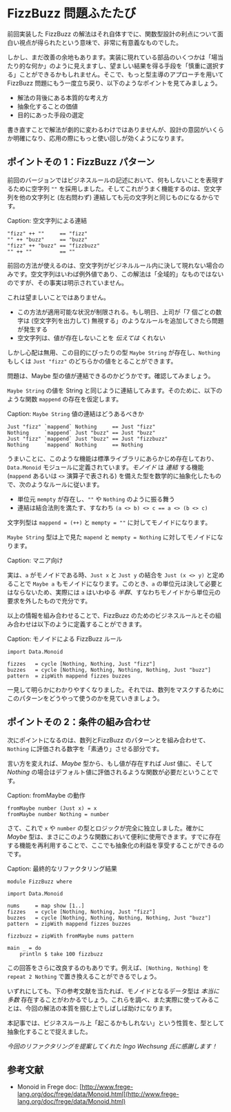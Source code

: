 # FizzBuzz 問題ふたたび

前回実装した FizzBuzz の解法はそれ自体すでに、関数型設計の利点について面白い視点が得られたという意味で、非常に有意義なものでした。

しかし、まだ改善の余地もあります。実装に現れている部品のいくつかは「場当たり的な何か」のように見えますし、望ましい結果を得る手段を「慎重に選択する」ことができるかもしれません。そこで、もっと型主導のアプローチを用いて FizzBuzz 問題にもう一度立ち戻り、以下のようなポイントを見てみましょう。

* 解法の背後にある本質的な考え方
* 抽象化することの価値
* 目的にあった手段の選定

書き直すことで解法が劇的に変わるわけではありませんが、設計の意図がいくらか明確になり、応用の際にもっと使い回しが効くようになります。

## ポイントその 1：FizzBuzz パターン

前回のバージョンではビジネスルールの記述において、何もしないことを表現するために空字列 `""` を採用しました。そしてこれがうまく機能するのは、空文字列を他の文字列と (左右問わず) 連結しても元の文字列と同じものになるからです。

Caption: 空文字列による連結

```
"fizz" ++ ""     == "fizz"
"" ++ "buzz"     == "buzz"
"fizz" ++ "buzz" == "fizzbuzz"
"" ++ ""         == ""
```

前回の方法が使えるのは、空文字列がビジネルルール内に決して現れない場合のみです。空文字列はいわば例外値であり、この解法は「全域的」なものではないのですが、その事実は明示されていません。

これは望ましいことではありません。

* この方法が適用可能な状況が制限される。もし明日、上司が「7 個ごとの数字は (空文字列を出力して) 無視する」のようなルールを追加してきたら問題が発生する
* 空文字列は、値が存在しないことを _伝えては_ くれない

しかし心配は無用、この目的にぴったりの型 `Maybe String` が存在し、`Nothing` もしくは `Just "fizz"` のどちらかの値をとることができます。

問題は、Maybe 型の値が連結できるのかどうかです。確認してみましょう。

`Maybe String` の値を String と同じように連結してみます。そのために、以下のような関数 `mappend` の存在を仮定します。

Caption: `Maybe String` 値の連結はどうあるべきか

```
Just "fizz" `mappend` Nothing     == Just "fizz"
Nothing     `mappend` Just "buzz" == Just "buzz"
Just "fizz" `mappend` Just "buzz" == Just "fizzbuzz"
Nothing     `mappend` Nothing     == Nothing
```

うまいことに、このような機能は標準ライブラリにあらかじめ存在しており、`Data.Monoid` モジュールに定義されています。_モノイド_ は _連結_ する機能 (`mappend` あるいは `<>` 演算子で表される) を備えた型を数学的に抽象化したもので、次のようなルールに従います。

* 単位元 `mempty` が存在し、`""` や `Nothing` のように振る舞う
* 連結は結合法則を満たす、すなわち `(a <> b) <> c == a <> (b <> c)`

文字列型は `mappend = (++)` と `mempty = ""` に対してモノイドになります。

`Maybe String` 型は上で見た `mapend` と `mempty = Nothing` に対してモノイドになります。

Caption: マニア向け

実は、`a` がモノイドである時、`Just x` と `Just y` の結合を `Just (x <> y)` と定めることで `Maybe a` もモノイドになります。このとき、`a` の単位元は決して必要とはならないため、実際には
`a` はいわゆる _半群_、すなわちモノイドから単位元の要求を外したもので充分です。

以上の情報を組み合わせることで、FizzBuzz のためのビジネスルールとその組み合わせは以下のように定義することができます。

Caption: モノイドによる FizzBuzz ルール

```
import Data.Monoid

fizzes   = cycle [Nothing, Nothing, Just "fizz"]
buzzes   = cycle [Nothing, Nothing, Nothing, Nothing, Just "buzz"]
pattern  = zipWith mappend fizzes buzzes
```

一見して明らかにわかりやすくなりました。それでは、数列をマスクするためにこのパターンをどうやって使うのかを見ていきましょう。

## ポイントその 2：条件の組み合わせ

次にポイントになるのは、数列とFizzBuzz のパターンとを組み合わせて、`Nothing` に評価される数字を「素通り」させる部分です。

言い方を変えれば、_Maybe_ 型から、もし値が存在すれば _Just_ 値に、そして _Nothing_ の場合はデフォルト値に評価されるような関数が必要だということです。

Caption: fromMaybe の動作

```
fromMaybe number (Just x) = x
fromMaybe number Nothing = number
```

さて、これで `x` や `number` の型とロジックが完全に独立しました。確かに _Maybe_ 型は、まさにこのような関数において便利に使用できます。すでに存在する機能を再利用することで、ここでも抽象化の利益を享受することができるのです。

Caption: 最終的なリファクタリング結果

```
module FizzBuzz where

import Data.Monoid

nums     = map show [1..]
fizzes   = cycle [Nothing, Nothing, Just "fizz"]
buzzes   = cycle [Nothing, Nothing, Nothing, Nothing, Just "buzz"]
pattern  = zipWith mappend fizzes buzzes

fizzbuzz = zipWith fromMaybe nums pattern

main _ = do
    println $ take 100 fizzbuzz
```

この回答をさらに改良するのもありです。例えば、`[Nothing, Nothing]` を `repeat 2 Nothing` で置き換えることができるでしょう。

いずれにしても、下の参考文献を当たれば、モノイドとなるデータ型は _本当に多数_ 存在することがわかるでしょう。これらを調べ、また実際に使ってみることは、今回の解法の本質を掴む上でしばしば助けになります。

本記事では、ビジネスルール上「起こるかもしれない」という性質を、型として抽象化することで捉えました。

_今回のリファクタリングを提案してくれた Ingo Wechsung 氏に感謝します！_

## 参考文献

* Monoid in Frege doc: [http://www.frege-lang.org/doc/frege/data/Monoid.html](http://www.frege-lang.org/doc/frege/data/Monoid.html)
